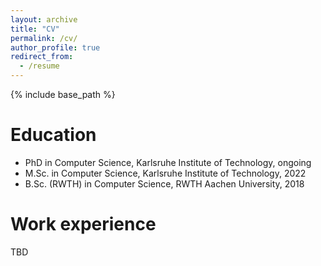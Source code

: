 ```yaml
---
layout: archive
title: "CV"
permalink: /cv/
author_profile: true
redirect_from:
  - /resume
---
```


{% include base_path %}

Education
======
* PhD in Computer Science, Karlsruhe Institute of Technology, ongoing
* M.Sc. in Computer Science, Karlsruhe Institute of Technology, 2022
* B.Sc. (RWTH) in Computer Science, RWTH Aachen University, 2018

Work experience
======
TBD
